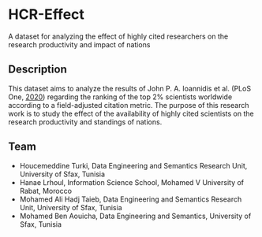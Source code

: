 # HCR-Effect
A dataset for analyzing the effect of highly cited researchers on the research productivity and impact of nations

## Description
This dataset aims to analyze the results of John P. A. Ioannidis et al. (PLoS One, [2020](https://journals.plos.org/plosbiology/article?id=10.1371/journal.pbio.3000918)) regarding the ranking of the top 2% scientists worldwide according to a field-adjusted citation metric. The purpose of this research work is to study the effect of the availability of highly cited scientists on the research productivity and standings of nations.
## Team
* Houcemeddine Turki, Data Engineering and Semantics Research Unit, University of Sfax, Tunisia
* Hanae Lrhoul, Information Science School, Mohamed V University of Rabat, Morocco
* Mohamed Ali Hadj Taieb, Data Engineering and Semantics Research Unit, University of Sfax, Tunisia
* Mohamed Ben Aouicha, Data Engineering and Semantics, University of Sfax, Tunisia
